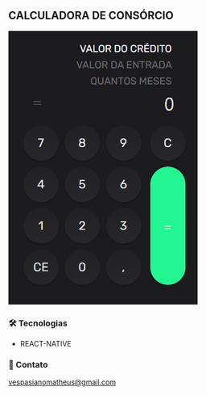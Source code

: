 ## CALCULADORA DE CONSÓRCIO

![preview](./.github/preview.png)

### 🛠 Tecnologias

- REACT-NATIVE

### 📩 Contato

vespasianomatheus@gmail.com
